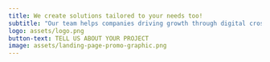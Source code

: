 ```yaml
---
title: We create solutions tailored to your needs too!
subtitle: "Our team helps companies driving growth through digital cross industries "
logo: assets/logo.png
button-text: TELL US ABOUT YOUR PROJECT
image: assets/landing-page-promo-graphic.png
---
```


